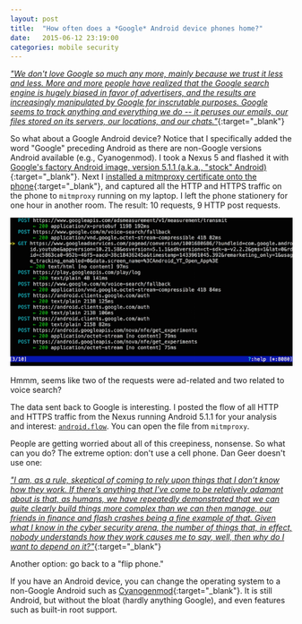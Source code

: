```yaml
---
layout: post
title:  "How often does a *Google* Android device phones home?"
date:   2015-06-12 23:19:00
categories: mobile security
---
```


[_"We don't love Google so much any more, mainly because we trust it less and less. More and more people have realized that the Google search engine is hugely biased in favor of advertisers, and the results are increasingly manipulated by Google for inscrutable purposes. Google seems to track anything and everything we do -- it peruses our emails, our files stored on its servers, our locations, and our chats."_](http://www.infoworld.com/article/2610866/techology-business/too-big-to-trust--google-s-growing-credibility-gap.html){:target="_blank"}

So what about a Google Android device?  Notice that I specifically added the word "Google" preceding Android as there are non-Google versions Android available (e.g., Cyanogenmod).  I took a Nexus 5 and flashed it with [Google's factory Android image, version 5.1.1 (a.k.a., "stock" Android)](https://developers.google.com/android/nexus/images){:target="_blank"}. Next I [installed a mitmproxy certificate onto the phone](https://mitmproxy.org/doc/certinstall/android.html){:target="_blank"}, and captured all the HTTP and HTTPS traffic on the phone to `mitmproxy` running on my laptop.  I left the phone stationery for one hour in another room.  The result: 10 requests, 9 HTTP post requests.

![Android phones home](/images/mitmproxy-android.png)

Hmmm, seems like two of the requests were ad-related and two related to voice search?

The data sent back to Google is interesting.  I posted the flow of all HTTP and HTTPS traffic from the Nexus running Android 5.1.1 for your analysis and interest: [`android.flow`](/docs/android.flow).  You can open the file from `mitmproxy`.

People are getting worried about all of this creepiness, nonsense.  So what can you do?  The extreme option: don't use a cell phone.  Dan Geer doesn't use one:

[_"I am, as a rule, skeptical of coming to rely upon things that I don’t know how they work. If there’s anything that I’ve come to be relatively adamant about is that, as humans, we have repeatedly demonstrated that we can quite clearly build things more complex than we can then manage, our friends in finance and flash crashes being a fine example of that.  Given what I know in the cyber security arena, the number of things that, in effect, nobody understands how they work causes me to say, well, then why do I want to depend on it?"_](http://www.wired.com/2015/06/cia-cybersecurity-guru-dan-geer-doesnt-use-cell-phone/){:target="_blank"}

Another option: go back to a "flip phone."

If you have an Android device, you can change the operating system to a non-Google Android such as [Cyanogenmod](http://www.cyanogenmod.org/){:target="_blank"}.  It is still Android, but without the bloat (hardly anything Google), and even features such as built-in root support.
